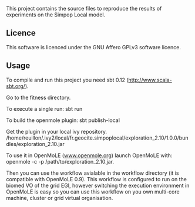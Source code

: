 
This project contains the source files to reproduce the results of experiments on the Simpop Local model.

Licence
-------

This software is licenced under the GNU Affero GPLv3 software licence. 

Usage
-----

To compile and run this project you need sbt 0.12 (http://www.scala-sbt.org/).

Go to the fitness directory.

To execute a single run:
sbt run

To build the openmole plugin:
sbt publish-local

Get the plugin in your local ivy repository.
/home/reuillon/.ivy2/local/fr.geocite.simpoplocal/exploration_2.10/1.0.0/bundles/exploration_2.10.jar

To use it in OpenMoLE (www.openmole.org) launch OpenMoLE with: openmole -c -p /path/to/exploration_2.10.jar.

Then you can use the workflow avialable in the workflow directory (it is compatible with OpenMoLE 0.9). This workflow is configured to run on the biomed VO of the grid EGI, however switching the execution environment in OpenMoLE is easy so you can use this workflow on you own multi-core machine, cluster or grid virtual organisation.

